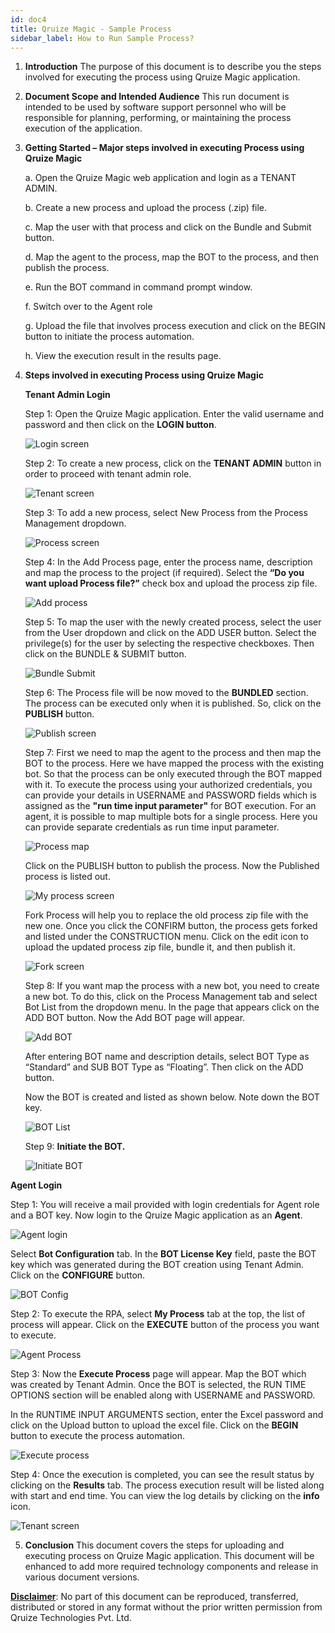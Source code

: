 ```yaml
---
id: doc4
title: Qruize Magic - Sample Process
sidebar_label: How to Run Sample Process?
---
```





1. **Introduction**
The purpose of this document is to describe you the steps involved for executing the process using Qruize Magic application. 

2. **Document Scope and Intended Audience**
This run document is intended to be used by software support personnel who will be responsible for planning, performing, or maintaining the process execution of the application.

3. **Getting Started – Major steps involved in executing Process using Qruize Magic**

	a. Open the Qruize Magic web application and login as a TENANT ADMIN.

	b. Create a new process and upload the process (.zip) file.

	c. Map the user with that process and click on the Bundle and Submit button.

	d. Map the agent to the process, map the BOT to the process, and then publish the process.

	e. Run the BOT command in command prompt window.

	f. Switch over to the Agent role

	g. Upload the file that involves process execution and click on the BEGIN button to initiate the process automation.

	h. View the execution result in the results page.












4. **Steps involved in executing Process using Qruize Magic**

   **Tenant Admin Login**

   Step 1: Open the Qruize Magic application. Enter the valid username and password and then click on the **LOGIN button**.

   ![Login screen](/img/Runsample/1.jpg)

   Step 2: To create a new process, click on the **TENANT ADMIN** button in order to proceed with tenant admin role.  

   ![Tenant screen](/img/Runsample/2.jpg)

   Step 3: To add a new process, select New Process from the Process Management dropdown.

   ![Process screen](/img/Runsample/3.jpg)

   Step 4: In the Add Process page, enter the process name, description and map the process to the project (if required). Select the **“Do you want upload Process file?”** check box and upload the process zip file.

   ![Add process](/img/Runsample/4.jpg)

   Step 5: To map the user with the newly created process, select the user from the User dropdown and click on the ADD USER button. Select the privilege(s) for the user by selecting the respective checkboxes. Then click on the BUNDLE & SUBMIT button.

   ![Bundle Submit](/img/Runsample/5.jpg)

   Step 6: The Process file will be now moved to the **BUNDLED** section. The process can be executed only when it is published. So, click on the **PUBLISH** button. 

   ![Publish screen](/img/Runsample/6.jpg)

   Step 7: First we need to map the agent to the process and then map the BOT to the process. Here we have mapped the process with the existing bot. So that the process can be only executed through the BOT mapped with it. 
	To execute the process using your authorized credentials, you can provide your details in USERNAME and PASSWORD fields which is assigned as the **"run time input parameter"** for BOT execution. For an agent, it is possible to map multiple bots for a single process. Here you can provide separate credentials as run time input parameter.

	![Process map](/img/Runsample/7.jpg)

   Click on the PUBLISH button to publish the process.
   Now the Published process is listed out. 

   ![My process screen](/img/Runsample/8.jpg)
 
   Fork Process will help you to replace the old process zip file with the new one. Once you click the CONFIRM button, the process gets forked and listed under the CONSTRUCTION menu. Click on the edit icon to upload the updated process zip file, bundle it, and then publish it. 

   ![Fork screen](/img/Runsample/9.jpg)

   Step 8: If you want map the process with a new bot, you need to create a new bot. To do this, click on the Process Management tab and select Bot List from the dropdown menu. In the page that appears click on the ADD BOT button. Now the Add BOT page will appear.

   ![Add BOT](/img/Runsample/10.jpg)

   After entering BOT name and description details, select BOT Type as “Standard” and SUB BOT Type as “Floating”. Then click on the ADD button. 

   Now the BOT is created and listed as shown below. Note down the BOT key.

   ![BOT List](/img/Runsample/11.jpg)

    Step 9: **Initiate the BOT.**

    ![Initiate BOT](/img/Runsample/12.jpg)


**Agent Login**

   Step 1: You will receive a mail provided with login credentials for Agent role and a BOT key. Now login to the Qruize Magic application as an **Agent**. 

![Agent login](/img/Runsample/13.jpg)


   Select **Bot Configuration** tab. In the **BOT License Key** field, paste the BOT key which was generated during the BOT creation using Tenant Admin. Click on the **CONFIGURE** button. 
 
![BOT Config](/img/Runsample/14.jpg)

   Step 2: To execute the RPA, select **My Process** tab at the top, the list of process will appear. Click on the **EXECUTE** button of the process you want to execute.
 
![Agent Process](/img/Runsample/15.jpg)

   Step 3: Now the **Execute Process** page will appear. Map the BOT which was created by Tenant Admin. Once the BOT is selected, the RUN TIME OPTIONS section will be enabled along with USERNAME and PASSWORD.
   
   In the RUNTIME INPUT ARGUMENTS section, enter the Excel password and click on the Upload button to upload the excel file. Click on the **BEGIN** button to execute the process automation.  

![Execute process](/img/Runsample/16.jpg)

   Step 4: Once the execution is completed, you can see the result status by clicking on the **Results** tab. The process execution result will be listed along with start and end time. You can view the log details by clicking on the **info** icon.

![Tenant screen](/img/Runsample/17.jpg)


   5. **Conclusion**
    This document covers the steps for uploading and executing process on Qruize Magic application. This document will be enhanced to add more required technology components and release in various document versions.


**<u>Disclaimer</u>**:
No part of this document can be reproduced, transferred, distributed or stored in any format without the prior written permission from Qruize Technologies Pvt. Ltd.


